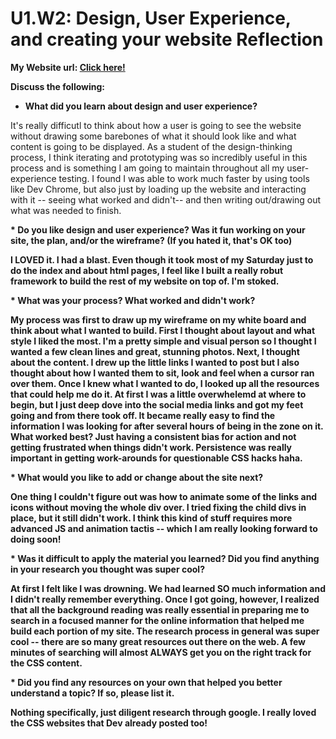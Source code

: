 # U1.W2: Design, User Experience, and creating your website Reflection

<b>My Website url: <a href="https://austinhay.github.io/">Click here!</a></b>

<b>Discuss the following:
* What did you learn about design and user experience?</b> 

It's really difficutl to think about how a user is going to see the website without drawing some barebones of what it should look like and what content is going to be displayed. As a student of the design-thinking process, I think iterating and prototyping was so incredibly useful in this process and is something I am going to maintain throughout all my user-experience testing. I found I was able to work much faster by using tools like Dev Chrome, but also just by loading up the website and interacting with it -- seeing what worked and didn't-- and then writing out/drawing out what was needed to finish.

<b>* Do you like design and user experience? Was it fun working on your site, the plan, and/or the wireframe? (If you hated it, that's OK too)<b/>

I LOVED it. I had a blast. Even though it took most of my Saturday just to do the index and about html pages, I feel like I built a really robut framework to build the rest of my website on top of. I'm stoked.


<b>* What was your process? What worked and didn't work?</b>

My process was first to draw up my wireframe on my white board and think about what I wanted to build. First I thought about layout and what style I liked the most. I'm a pretty simple and visual person so I thought I wanted a few clean lines and great, stunning photos. Next, I thought about the content. I drew up the little links I wanted to post but I also thought about how I wanted them to sit, look and feel when a cursor ran over them. Once I knew what I wanted to do, I looked up all the resources that could help me do it. At first I was a little overwhelemd at where to begin, but I just deep dove into the social media links and got my feet going and from there took off. It became really easy to find the information I was looking for after several hours of being in the zone on it. What worked best? Just having a consistent bias for action and not getting frustrated when things didn't work. Persistence was really important in getting work-arounds for questionable CSS hacks haha.

<b>* What would you like to add or change about the site next?</b>

One thing I couldn't figure out was how to animate some of the links and icons without moving the whole div over. I tried fixing the child divs in place, but it still didn't work. I think this kind of stuff requires more advanced JS and animation tactis -- which I am really looking forward to doing soon!

<b>* Was it difficult to apply the material you learned? Did you find anything in your research you thought was super cool?</b>

At first I felt like I was drowning. We had learned SO much information and I didn't really remember everything. Once I got going, however, I realized that all the background reading was really essential in preparing me to search in a focused manner for the online information that helped me build each portion of my site. The research process in general was super cool -- there are so many great resources out there on the web. A few minutes of searching will almost ALWAYS get you on the right track for the CSS content.

<b>* Did you find any resources on your own that helped you better understand a topic? If so, please list it.</b>

Nothing specifically, just diligent research through google. I really loved the CSS websites that Dev already posted too!